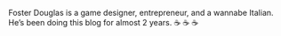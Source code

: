 Foster Douglas is a game designer, entrepreneur, and a wannabe Italian.  
He’s been doing this blog for almost 2 years. :coffee: :coffee: :coffee:
